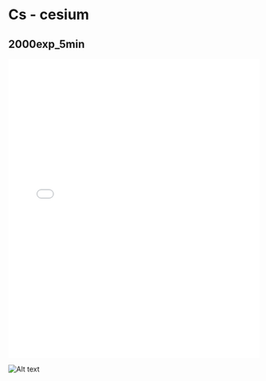 # Cs - cesium

## 2000exp_5min

<iframe src="../../html/Cs_2000exp_5min.html" width="100%" height="600px" frameborder="0"></iframe>

![Alt text](Cs_2000exp_5min.png)

